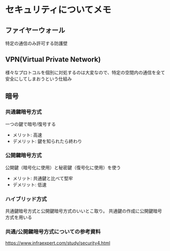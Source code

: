 # セキュリティについてメモ

## ファイヤーウォール

特定の通信のみ許可する防護壁

## VPN(Virtual Private Network)
様々なプロトコルを個別に対処するのは大変なので、特定の空間内の通信を全て安全にしてしまおうという仕組み

## 暗号
### 共通鍵暗号方式
一つの鍵で暗号/復号する
- メリット: 高速
- デメリット: 鍵を知られたら終わり

### 公開鍵暗号方式
公開鍵（暗号化に使用）と秘密鍵（復号化に使用）を使う

- メリット: 共通鍵と比べて堅牢
- デメリット: 低速

### ハイブリッド方式
共通鍵暗号方式と公開鍵暗号方式のいいとこ取り。
共通鍵の作成に公開鍵暗号方式を用いる

### 共通/公開鍵暗号方式についての参考資料

https://www.infraexpert.com/study/security4.html
